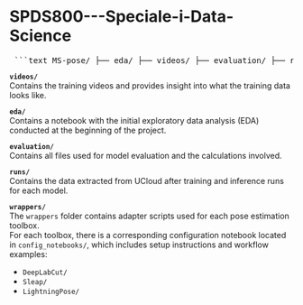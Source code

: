 # SPDS800---Speciale-i-Data-Science


<pre lang="markdown"> ```text MS-pose/ ├── eda/ ├── videos/ ├── evaluation/ ├── runs/ ├── wrappers/ │ ├── config_notebooks │ │ ├── DeepLabCut │ │ ├── Sleap │ │ └── LightningPose │ ├── wrapper_dlc.py │ ├── wrapper_lightning.py │ ├── wrapper_main.py │ └── wrapper_sleap.py └── README.md ``` </pre>

**`videos/`**  
Contains the training videos and provides insight into what the training data looks like.

**`eda/`**  
Contains a notebook with the initial exploratory data analysis (EDA) conducted at the beginning of the project.

**`evaluation/`**  
Contains all files used for model evaluation and the calculations involved.

**`runs/`**  
Contains the data extracted from UCloud after training and inference runs for each model.

**`wrappers/`**  
The `wrappers` folder contains adapter scripts used for each pose estimation toolbox.  
For each toolbox, there is a corresponding configuration notebook located in `config_notebooks/`, which includes setup instructions and workflow examples:
- `DeepLabCut/`
- `Sleap/`
- `LightningPose/`

